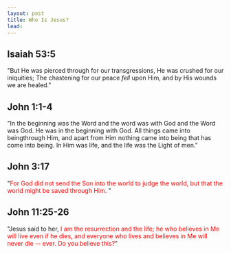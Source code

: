 ```yaml
---
layout: post
title: Who Is Jesus?
lead:
---
```



## Isaiah 53:5
"But He was pierced through for our transgressions, He was crushed for our iniquities; The chastening for our peace *fell* upon Him, and by His wounds we are healed."

## John 1:1-4
"In the beginning was the Word and the word was with God and the Word was God.
He was in the beginning with God.
All things came into beingthrough Him, and apart from Him nothing came into being that has come into being.
In Him was life, and the life was the Light of men."

## John 3:17
"<font color="red">For God did not send the Son into the world to judge the world, but that the world might be saved through Him. </font>"


## John 11:25-26
"Jesus said to her,<font color="red"> I am the resurrection and the life; he who believes in Me will live even if he dies,
and everyone who lives and believes in Me will never die -- ever. Do you believe this?</font>"